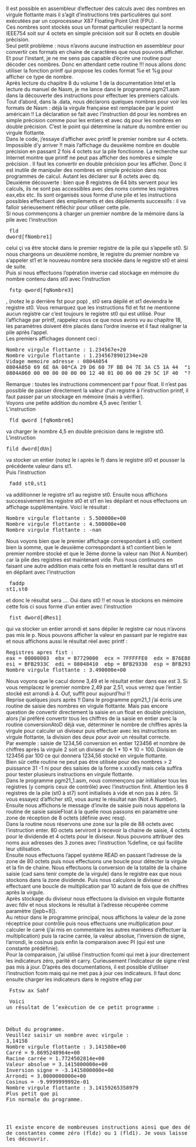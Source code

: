 Il est possible en assembleur d’effectuer des calculs avec des nombres en virgule flottante mais il s’agit d’instructions très particulières qui sont exécutées par un coprocesseur X87 Floating Point Unit (FPU) . <br>
Ces nombres sont stockés sous un format particulier respectant la norme IEEE754 soit sur 4 octets en simple précision soit sur 8 octets en double précision. <br> 
Seul petit problème : nous n’avons aucune instruction en assembleur pour convertir ces formats en chaine de caractères que nous pouvons afficher. Et pour l’instant, je ne me sens pas capable d’écrire une routine pour décoder ces nombres. Donc en attendant cette routine !!! nous allons donc utiliser la fonction printf qui propose les codes format %e et %g pour afficher ce type de nombre. <br>
Après lecture du chapitre 8 du volume 1 de la documentation Intel et la lecture du manuel de Nasm, je me lance dans le programme pgm21.asm dans la découverte des instructions pour effectuer les premiers calculs. <br>
Tout d’abord, dans la .data, nous déclarons quelques nombres  pour voir les formats de Nasm : déjà la virgule française est remplacée par le point américain !! La déclaration se fait avec l’instruction dd pour les nombres en simple précision comme pour les entiers et avec dq pour les nombres en double précision. C’est le point qui détermine la nature du nombre entier ou virgule flottante.<br>
Dans le code, j’essaye d’afficher avec printf le premier nombre sur 4 octets. Impossible d’y arriver !! mais l’affichage du deuxième nombre en double précision en passant 2 fois 4 octets sur la pile fonctionne. La recherche sur Internet montre que printf ne peut pas afficher des nombres e simple précision . Il faut les convertir en double précision pour les afficher. Donc il est inutile de manipuler des nombres en simple précision dans nos programmes de calcul. Autant les déclarer sur 8 octets avec dq. <br>
Deuxième découverte : bien que 8 registres de 64 bits servent pour les calculs, ils ne sont pas accessibles avec des noms comme les registres eax,ebx etc. Ils sont organisés sous forme d’une pile et les instructions possibles effectuent des empilements et des dépilements successifs : il va falloir sérieusement réfléchir pour utiliser cette pile.<br>
Si nous commençons à charger un premier nombre de la mémoire dans la pile avec l’instruction <pre> fld dword[fNombre1]</pre> celui çi va être stocké dans le premier registre de la pile qui s’appelle st0. Si nous chargeons un deuxième nombre, le registre du premier nombre va s’appeler st1 et le nouveau nombre sera stockée dans le registre st0 et ainsi de suite.<br>
Puis si nous effectuons l’opération inverse cad stockage en mémoire du nombre contenu dans st0 avec l’instruction <pre> fstp qword[fqNombre3]</pre>, (notez le p derrière fst pour pop) , st0 sera dépilé et st1 deviendra le registre st0. Vous remarquez que les instructions fld et fst ne mentionne aucun registre car c’est toujours le registre st0 qui est utilisé.
Pour l’affichage par printf, rappelez vous ce que nous avons vu au chapitre 18, les paramètres doivent être placés dans l’ordre inverse et il faut réaligner la pile après l’appel. <br>
Les premiers affichages donnent ceci :
<pre>
Nombre virgule flottante : 1.234567e+20
Nombre virgule flottante : 1.2345678901234e+20
Vidage memoire adresse : 0804A054
0804A050 69 6E 0A 00*CA 29 D6 60 7F BB 04 7E 3A C5 1A 44  "in???)?`???~:??D"
0804A060 00 00 00 00 00 00 12 40 01 00 00 00 29 5C 1F 40  "???????@????)\?@"
</pre>
Remarque : toutes les instructions commencent par f pour float.  Il n’est pas possible de passer directement la valeur d’un registre à l’instruction printf, il faut passer par un stockage en mémoire (mais à vérifier).<br>
Voyons une petite addition du nombre 4,5 avec l’entier 1. <br> L’instruction <pre> fld qword [fqNombre6]</pre> va charger le nombre 4,5 en double précision dans le registre st0.  L’instruction <pre>   fild dword[dUn]</pre> va stocker un entier (notez le i après le f) dans le registre st0 et pousser la précédente valeur dans st1. <br>
Puis l’instruction <pre> fadd st0,st1</pre> va additionner le registre st1 au registre st0. Ensuite nous affichons successivement les registre st0 et st1 en les dépilant et nous effectuons un affichage supplémentaire. Voici le résultat :
<pre>
Nombre virgule flottante : 5.500000e+00
Nombre virgule flottante : 4.500000e+00
Nombre virgule flottante : -nan
</pre>
Nous voyons bien que le premier affichage correspondant à st0, contient bien la somme, que le deuxième correspondant à st1 contient bien le premier nombre stocké et que le 3ème donne la valeur nan (Not A Number) car la pile des registres est maintenant vide.
Puis nous continuons en faisant une autre addition mais cette fois en mettant le resultat dans st1 et en dépilant avec l’instruction <pre> faddp st1,st0</pre> et donc le résultat sera …. Oui dans st0 !! et nous le stockons en mémoire cette fois ci sous forme d’un entier avec l’instruction <pre> fist dword[dRes1]</pre> qui va stocker un entier arrondi et sans dépiler le registre car nous n’avons pas mis le p. Nous pouvons afficher la valeur en passant par le registre eax et nous affichons aussi le résultat réel avec printf :
<pre>
Registres apres fist :
eax = 00000003  ebx = B7729000  ecx = 7FFFFFE0  edx = B76E8870
esi = BFB2933C  edi = 08048410  ebp = BFB29330  esp = BFB29330
Nombre virgule flottante : 3.490000e+00
</pre>
Nous voyons que le cacul donne 3,49 et le résultat entier dans eax est 3. Si vous remplacez le premier nombre 2,49 par 2,51, vous verrez que l’entier stocké est arrondi à 4.
Ouf, suffit pour aujourd’hui !!  
Reprise quelques jours après !! Dans le programme pgm21_1 j’ai écris une routine de saisie des nombres en virgule flottante. Mais pas encore question de convertir directement la saisie en un float en double précision, alors j’ai préféré convertir tous les chiffres de  la saisie en entier avec la routine conversionAtoD déjà vue, déterminer le nombre de chiffres après la virgule pour calculer un diviseur puis effectuer avec les instructions en virgule flottante, la division des deux pour avoir un résultat correcte. <br>
Par exemple :  saisie de 1234,56   conversion en entier 123456 et nombre de chiffres après la virgule 2 soit un diviseur de 1 * 10 * 10 = 100.  Division de 123456 par 100 ce qui donnera 1234,56 stocké en virgule flottante. <br>
Bien sûr cette  routine ne peut pas être utilisée pour des nombres > 2 puissance 31 -1 ni pour des saisies de la forme x.xxxxEy mais cela suffira pour tester plusieurs instructions en virgule flottante.<br>
Dans le programme pgm21_1.asm, nous commençons par initialiser tous les registres (y compris ceux de contrôle) avec l’instruction finit. Attention les 8 registres de la pile (st0 à st7) sont initialisés à vide et non pas à zéro. Si vous essayez d’afficher st0, vous aurez le résultat nan (Not A Number). Ensuite nous affichons le message d’invite de saisie puis nous appelons la routine de saisie saisieFloat à la quelle nous passons en paramètre une zone de réception de 8 octets (définie avec resq). <br>
Dans la routine nous réservons une zone sur la pile de 88 octets avec l’instruction enter. 80 octets serviront à recevoir la chaine de saisie, 4 octets pour le dividende et 4 octets pour le diviseur. Nous pouvons attribuer des noms aux adresses des 3 zones avec l’instruction %define, ce qui facilite leur utilisation.<br>
Ensuite nous effectuons l’appel système READ en passant l’adresse de la zone de 80 octets puis nous effectuons une boucle pour détecter la virgule et la fin de chaine. Nous effectuons la conversion de la totalité de la chaine saisie (cad sans tenir compte de la virgule) dans le registre eax que nous stockons dans la zone dividende. Puis nous calculons le diviseur en effectuant une boucle de multiplication par 10 autant de fois que de chiffres après la virgule. <br>
Après stockage du diviseur nous effectuons la division en virgule flottante avec fdiv et nous stockons le résultat à l’adresse récupérée comme paramètre ([epb+8]).<br>
Au retour dans le programme principal, nous affichons la valeur de la zone réceptrice pour contrôle puis nous effectuons une multiplication pour calculer le carré (j’ai mis en commentaire les autres manières d’effectuer la multiplication) puis la racine carrée, la valeur absolue, l’inversion de signe, l’arrondi,  le cosinus puis enfin la comparaison avec PI (qui est une constante prédéfinie). <br>
Pour la comparaison, j’ai utilisé l’instruction fcomi qui met à jour directement les indicateurs zéro, parité et carry. Curieusement l’indicateur de signe n’est pas mis à jour. D’après des documentations, il est possible d’utiliser l’instruction fcom maiq qui ne met pas à jour ces indicateurs. Il faut donc ensuite charger les indicateurs  dans le registre eflag par <pre>
Fstsw ax
Sahf <pre>
Voici un résultat de l’exècution de ce petit programme :
<pre>
Début du programme.
Veuillez saisir un nombre avec virgule :
3,14158
Nombre virgule flottante : 3.141580e+00
Carré = 9.8695248964e+00
Racine carrée = 1.7724502814e+00
Valeur absolue = 3.1415800000e+00
Inversion signe = -3.1415800000e+00
Arrondi = 3.0000000000e+00
Cosinus = -9.9999999992e-01
Nombre virgule flottante : 3.14159265358979
Plus petit que pi
Fin normale du programme.
</pre>
Il existe encore de nombreuses instructions ainsi que des définitions de constantes comme zéro (fldz) ou 1 (fld1). Je vous laisse le soin de les découvrir. <br>
